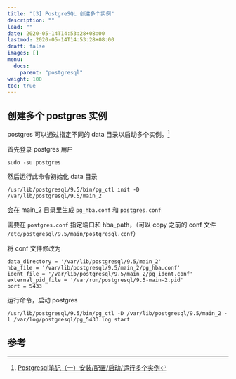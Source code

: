 ```yaml
---
title: "[3] PostgreSQL 创建多个实例"
description: ""
lead: ""
date: 2020-05-14T14:53:28+08:00
lastmod: 2020-05-14T14:53:28+08:00
draft: false
images: []
menu: 
  docs:
    parent: "postgresql"
weight: 100
toc: true
---
```


## 创建多个 postgres 实例

postgres 可以通过指定不同的 data 目录以启动多个实例。[^1]

首先登录 postgres 用户

```
sudo -su postgres
```

然后运行此命令初始化 data 目录

```
/usr/lib/postgresql/9.5/bin/pg_ctl init -D /var/lib/postgresql/9.5/main_2
```

会在 main_2 目录里生成 `pg_hba.conf` 和 `postgres.conf`

需要在 `postgres.conf` 指定端口和 hba_path，（可以 copy 之前的 conf 文件 `/etc/postgresql/9.5/main/postgresql.conf`）

将 conf 文件修改为

```
data_directory = '/var/lib/postgresql/9.5/main_2'
hba_file = '/var/lib/postgresql/9.5/main_2/pg_hba.conf'
ident_file = '/var/lib/postgresql/9.5/main_2/pg_ident.conf'
external_pid_file = '/var/run/postgresql/9.5-main-2.pid'
port = 5433
```

运行命令，启动 postgres

```
/usr/lib/postgresql/9.5/bin/pg_ctl -D /var/lib/postgresql/9.5/main_2 -l /var/log/postgresql/pg_5433.log start
```

## 参考

[^1]: [Postgresql笔记（一）安装/配置/启动/运行多个实例](https://www.jianshu.com/p/b4dde99982e0)
